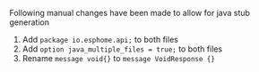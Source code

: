 Following manual changes have been made to allow for java stub generation

1. Add `package io.esphome.api;` to both files
2. Add `option java_multiple_files = true;` to both files
3. Rename `message void{}` to `message VoidResponse {}`
